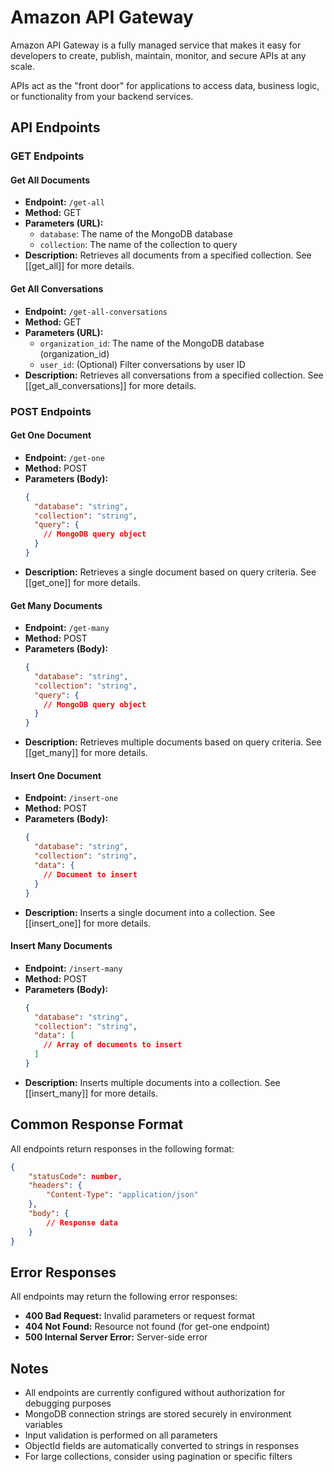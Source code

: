 # Amazon API Gateway

Amazon API Gateway is a fully managed service that makes it easy for developers to create, publish, maintain, monitor, and secure APIs at any scale. 

APIs act as the "front door" for applications to access data, business logic, or functionality from your backend services.

## API Endpoints

### GET Endpoints

#### Get All Documents
- **Endpoint:** `/get-all`
- **Method:** GET
- **Parameters (URL):**
  - `database`: The name of the MongoDB database
  - `collection`: The name of the collection to query
- **Description:** Retrieves all documents from a specified collection. See [[get_all]] for more details.

#### Get All Conversations
- **Endpoint:** `/get-all-conversations`
- **Method:** GET
- **Parameters (URL):**
  - `organization_id`: The name of the MongoDB database (organization_id)
  - `user_id`: (Optional) Filter conversations by user ID
- **Description:** Retrieves all conversations from a specified collection. See [[get_all_conversations]] for more details.

### POST Endpoints

#### Get One Document
- **Endpoint:** `/get-one`
- **Method:** POST
- **Parameters (Body):**
  ```json
  {
    "database": "string",
    "collection": "string",
    "query": {
      // MongoDB query object
    }
  }
  ```
- **Description:** Retrieves a single document based on query criteria. See [[get_one]] for more details.

#### Get Many Documents
- **Endpoint:** `/get-many`
- **Method:** POST
- **Parameters (Body):**
  ```json
  {
    "database": "string",
    "collection": "string",
    "query": {
      // MongoDB query object
    }
  }
  ```
- **Description:** Retrieves multiple documents based on query criteria. See [[get_many]] for more details.

#### Insert One Document
- **Endpoint:** `/insert-one`
- **Method:** POST
- **Parameters (Body):**
  ```json
  {
    "database": "string",
    "collection": "string",
    "data": {
      // Document to insert
    }
  }
  ```
- **Description:** Inserts a single document into a collection. See [[insert_one]] for more details.

#### Insert Many Documents
- **Endpoint:** `/insert-many`
- **Method:** POST
- **Parameters (Body):**
  ```json
  {
    "database": "string",
    "collection": "string",
    "data": [
      // Array of documents to insert
    ]
  }
  ```
- **Description:** Inserts multiple documents into a collection. See [[insert_many]] for more details.

## Common Response Format

All endpoints return responses in the following format:

```json
{
    "statusCode": number,
    "headers": {
        "Content-Type": "application/json"
    },
    "body": {
        // Response data
    }
}
```

## Error Responses

All endpoints may return the following error responses:

- **400 Bad Request:** Invalid parameters or request format
- **404 Not Found:** Resource not found (for get-one endpoint)
- **500 Internal Server Error:** Server-side error

## Notes

- All endpoints are currently configured without authorization for debugging purposes
- MongoDB connection strings are stored securely in environment variables
- Input validation is performed on all parameters
- ObjectId fields are automatically converted to strings in responses
- For large collections, consider using pagination or specific filters

